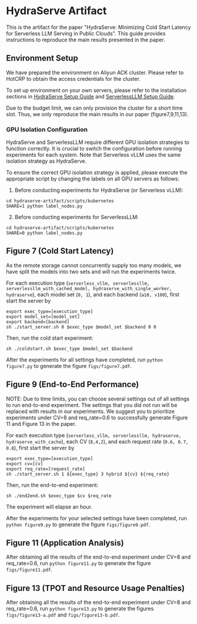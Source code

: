 # HydraServe Artifact

This is the artifact for the paper "HydraServe: Minimizing Cold Start Latency for Serverless LLM Serving in Public Clouds".
This guide provides instructions to reproduce the main results presented in the paper.

## Environment Setup

We have prepared the environment on Aliyun ACK cluster. Please refer to HotCRP to obtain the access credentials for the cluster.

To set up environment on your own servers, please refer to the installation sections in [HydraServe Setup Guide](Installation.md) and [ServerlessLLM Setup Guide](../scripts/kubernetes/serverlessllm/README.md).

Due to the budget limit, we can only provision the cluster for a short time slot. Thus, we only reproduce the main results in our paper (figure7,9,11,13).

### GPU Isolation Configuration
HydraServe and ServerlessLLM require different GPU isolation strategies to function correctly. It is crucial to switch the configuration before running experiments for each system. Note that Serverless vLLM uses the same isolation strategy as HydraServe.

To ensure the correct GPU isolation strategy is applied, please execute the appropriate script by changing the labels on all GPU servers as follows:

1. Before conducting experiments for HydraServe (or Serverless vLLM):
```
cd hydraserve-artifact/scripts/kubernetes
SHARE=1 python label_nodes.py
```
2. Before conducting experiments for ServerlessLLM:
```
cd hydraserve-artifact/scripts/kubernetes
SHARE=0 python label_nodes.py
```

## Figure 7 (Cold Start Latency)

As the remote storage cannot concurrently supply too many models, we have split the models into two sets and will run the experiments twice.

For each execution type (`serverless_vllm, serverlessllm, serverlessllm_with_cached_model, hydraserve_with_single_worker, hydraserve`), each model set (`0, 1`), and each backend (`a10, v100`), first start the server by
```
export exec_type=[execution_type]
export model_set=[model_set]
export backend=[backend]
sh ./start_server.sh 0 $exec_type $model_set $backend 0 0
```

Then, run the cold start experiment:
```
sh ./coldstart.sh $exec_type $model_set $backend
```

After the experiments for all settings have completed, run `python figure7.py` to generate the figure `figs/figure7.pdf`.

## Figure 9 (End-to-End Performance)

NOTE: Due to time limits, you can choose several settings out of all settings to run end-to-end experiment. The settings that you did not run will be replaced with results in our experiments. We suggest you to prioritize experiments under CV=8 and req_rate=0.6 to successfully generate Figure 11 and Figure 13 in the paper.

For each execution type (`serverless_vllm, serverlessllm, hydraserve, hydraserve_with_cache`), each CV (`8,4,2`), and each request rate (`0.6, 0.7, 0.8`), first start the server by
```
export exec_type=[execution_type]
export cv=[cv]
export req_rate=[request_rate]
sh ./start_server.sh 1 ${exec_type} 3 hybrid ${cv} ${req_rate}
```

Then, run the end-to-end experiment:
```
sh ./end2end.sh $exec_type $cv $req_rate
```
The experiment will elapse an hour.

After the experiments for your selected settings have been completed, run `python figure9.py` to generate the figure `figs/figure9.pdf`.

## Figure 11 (Application Analysis)

After obtaining all the results of the end-to-end experiment under CV=8 and req_rate=0.6, run `python figure11.py` to generate the figure `figs/figure11.pdf`. 

## Figure 13 (TPOT and Resource Usage Penalties)

After obtaining all the results of the end-to-end experiment under CV=8 and req_rate=0.6, run `python figure13.py` to generate the figures `figs/figure13-a.pdf` and `figs/figure13-b.pdf`. 
